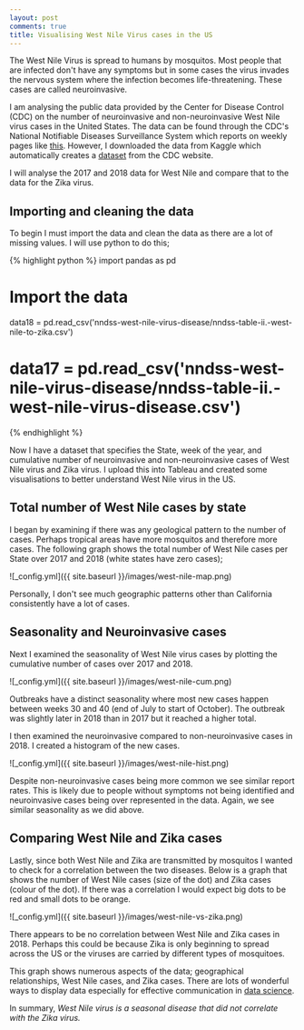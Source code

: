 ```yaml
---
layout: post
comments: true
title: Visualising West Nile Virus cases in the US
---
```


The West Nile Virus is spread to humans by mosquitos. Most people that are infected don't have any symptoms but in some cases the virus invades the nervous system where the infection becomes life-threatening. These cases are called neuroinvasive. 

I am analysing the public data provided by the Center for Disease Control (CDC) on the number of neuroinvasive and non-neuroinvasive West Nile virus cases in the United States. The data can be found through the CDC's National Notifiable Diseases Surveillance System which reports on weekly pages like [this](https://www.cdc.gov/mmwr/preview/mmwrhtml/mm6401md.htm#tab4). However, I downloaded the data from Kaggle which automatically creates a [dataset](https://www.kaggle.com/cdc/nndss-west-nile-virus-disease) from the CDC website. 

I will analyse the 2017 and 2018 data for West Nile and compare that to the data for the Zika virus.
 
## Importing and cleaning the data  

To begin I must import the data and clean the data as there are a lot of missing values. I will use python to do this;

{% highlight python %}
import pandas as pd

# Import the data
data18 = pd.read_csv('nndss-west-nile-virus-disease/nndss-table-ii.-west-nile-to-zika.csv')
# data17 = pd.read_csv('nndss-west-nile-virus-disease/nndss-table-ii.-west-nile-virus-disease.csv')


{% endhighlight %}

Now I have a dataset that specifies the State, week of the year, and cumulative number of neuroinvasive and non-neuroinvasive cases of West Nile virus and Zika virus. I upload this into Tableau and created some visualisations to better understand West Nile virus in the US.


## Total number of West Nile cases by state

I began by examining if there was any geological pattern to the number of cases. Perhaps tropical areas have more mosquitos and therefore more cases. The following graph shows the total number of West Nile cases per State over 2017 and 2018 (white states have zero cases);

![_config.yml]({{ site.baseurl }}/images/west-nile-map.png)  

Personally, I don't see much geographic patterns other than California consistently have a lot of cases. 


## Seasonality and Neuroinvasive cases

Next I examined the seasonality of West Nile virus cases by plotting the cumulative number of cases over 2017 and 2018. 

![_config.yml]({{ site.baseurl }}/images/west-nile-cum.png)  

Outbreaks have a distinct seasonality where most new cases happen between weeks 30 and 40 (end of July to start of October). The outbreak was slightly later in 2018 than in 2017 but it reached a higher total. 

I then examined the neuroinvasive compared to non-neuroinvasive cases in 2018. I created a histogram of the new cases.  

![_config.yml]({{ site.baseurl }}/images/west-nile-hist.png)  

Despite non-neuroinvasive cases being more common we see similar report rates. This is likely due to people without symptoms not being identified and neuroinvasive cases being over represented in the data. Again, we see similar seasonality as we did above. 

## Comparing West Nile and Zika cases

Lastly, since both West Nile and Zika are transmitted by mosquitos I wanted to check for a correlation between the two diseases. Below is a graph that shows the number of West Nile cases (size of the dot) and Zika cases (colour of the dot). If there was a correlation I would expect big dots to be red and small dots to be orange. 

![_config.yml]({{ site.baseurl }}/images/west-nile-vs-zika.png)

There appears to be no correlation between West Nile and Zika cases in 2018. Perhaps this could be because Zika is only beginning to spread across the US or the viruses are carried by different types of mosquitoes.   
 
 This graph shows numerous aspects of the data; geographical relationships, West Nile cases, and Zika cases. There are lots of wonderful ways to display data especially for effective communication in [data science](https://towardsdatascience.com/the-art-of-effective-visualization-of-multi-dimensional-data-6c7202990c57). 
 
 In summary, _West Nile virus is a seasonal disease that did not correlate with the Zika virus._  

